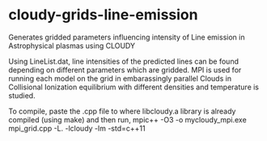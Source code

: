 # cloudy-grids-line-emission
Generates gridded parameters influencing intensity of Line emission in Astrophysical plasmas using CLOUDY

Using LineList.dat, line intensities of the predicted lines can be found depending on different parameters which are gridded.
MPI is used for running each model on the grid in embarassingly parallel
Clouds in Collisional Ionization equilibrium with different densities and temperature is studied.

To compile, paste the .cpp file to where libcloudy.a library is already compiled (using make) and then run,
mpic++ -O3 -o mycloudy_mpi.exe mpi_grid.cpp -L. -lcloudy -lm -std=c++11
